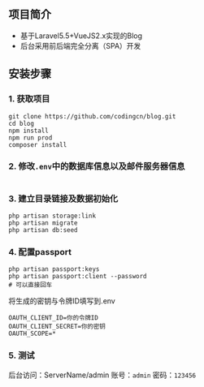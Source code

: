## 项目简介
* 基于Laravel5.5+VueJS2.x实现的Blog
* 后台采用前后端完全分离（SPA）开发


## 安装步骤
### 1. 获取项目
```
git clone https://github.com/codingcn/blog.git
cd blog
npm install
npm run prod
composer install
```
### 2. 修改`.env`中的数据库信息以及邮件服务器信息
```

```
### 3. 建立目录链接及数据初始化
```shell
php artisan storage:link
php artisan migrate
php artisan db:seed
```
### 4. 配置passport
```
php artisan passport:keys
php artisan passport:client --password
# 可以直接回车
```
将生成的密钥与令牌ID填写到.env
```
OAUTH_CLIENT_ID=你的令牌ID
OAUTH_CLIENT_SECRET=你的密钥
OAUTH_SCOPE=*
```
### 5. 测试
后台访问：ServerName/admin
账号：`admin`
密码：`123456`

